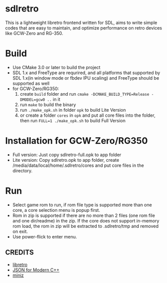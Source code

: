 # sdlretro
This is a lightweight libretro frontend written for SDL, aims to write simple codes that are easy to maintain, and optimize performance on retro devices like GCW-Zero and RG-350.

# Build
* Use CMake 3.0 or later to build the project
* SDL 1.x and FreeType are requrired, and all platforms that supported by SDL 1.x(in window mode or fbdev IPU scaling) and FreeType should be supported as well
* for GCW-Zero/RG350:
  1. create `build` folder and run `cmake -DCMAKE_BUILD_TYPE=Release -DMODEL=gcw0 ..` in it
  2. run `make` to build the binary
  3. run `./make_opk.sh` in folder `opk` to build Lite Version
  4. or create a folder `cores` in `opk` and put all core files into the folder, then run `FULL=1 ./make_opk.sh` to build Full Version

# Installation for GCW-Zero/RG350
* Full version:
  Just copy sdlretro-full.opk to app folder
* Lite version:
  Copy sdlretro.opk to app folder, create /media/data/local/home/.sdlretro/cores and put core files in the directory.

# Run
* Select game rom to run, if rom file type is supported more than one core, a core selection menu is popup first.
* Rom in zip is supported if there are no more than 2 files (one rom file and one dir/readme) in the zip. If the core does not support in-memory rom load, the rom in zip will be extracted to .sdlretro/tmp and removed on exit.
* Use power-flick to enter menu.

## CREDITS
* [libretro](https://github.com/libretro/libretro-common)
* [JSON for Modern C++](https://github.com/nlohmann/json)
* [miniz](https://github.com/richgel999/miniz)

